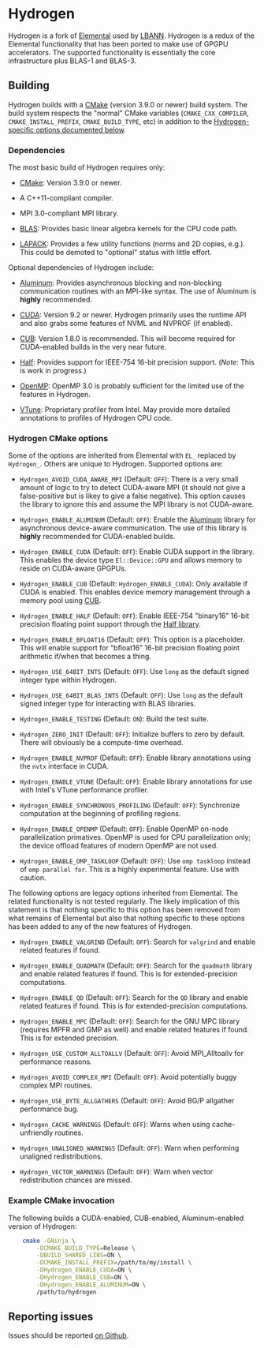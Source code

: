# Hydrogen

Hydrogen is a fork of
[Elemental](https://github.com/elemental/elemental) used by
[LBANN](https://github.com/llnl/lbann). Hydrogen is a redux of the
Elemental functionality that has been ported to make use of GPGPU
accelerators. The supported functionality is essentially the core
infrastructure plus BLAS-1 and BLAS-3.

## Building

Hydrogen builds with a [CMake](https://cmake.org) (version 3.9.0 or
newer) build system. The build system respects the "normal" CMake
variables (`CMAKE_CXX_COMPILER`, `CMAKE_INSTALL_PREFIX`,
`CMAKE_BUILD_TYPE`, etc) in addition to the [Hydrogen-specific options
documented below](#hydrogen-cmake-options).

### Dependencies

The most basic build of Hydrogen requires only:

+ [CMake](https://cmake.org): Version 3.9.0 or newer.

+ A C++11-compliant compiler.

+ MPI 3.0-compliant MPI library.

+ [BLAS](http://www.netlib.org/blas/): Provides basic linear
  algebra kernels for the CPU code path.

+ [LAPACK](http://www.netlib.org/lapack/): Provides a few utility
  functions (norms and 2D copies, e.g.). This could be demoted to
  "optional" status with little effort.
  
Optional dependencies of Hydrogen include:

+ [Aluminum](https://github.com/llnl/aluminum): Provides asynchronous
  blocking and non-blocking communication routines with an MPI-like
  syntax. The use of Aluminum is **highly** recommended.

+ [CUDA](https://developer.nvidia.com/cuda-zone): Version 9.2 or
  newer. Hydrogen primarily uses the runtime API and also grabs some
  features of NVML and NVPROF (if enabled).

+ [CUB](https://github.com/nvlabs/cub): Version 1.8.0 is
  recommended. This will become required for CUDA-enabled builds in
  the very near future.

+ [Half](https://half.sourceforge.net): Provides support for IEEE-754
  16-bit precision support. (*Note*: This is work in progress.)

+ [OpenMP](https://www.openmp.org): OpenMP 3.0 is probably sufficient
  for the limited use of the features in Hydrogen.

+ [VTune](https://software.intel.com/en-us/vtune): Proprietary
  profiler from Intel. May provide more detailed annotations to
  profiles of Hydrogen CPU code.

### Hydrogen CMake options

Some of the options are inherited from Elemental with `EL_` replaced
by `Hydrogen_`. Others are unique to Hydrogen. Supported options are:

+ `Hydrogen_AVOID_CUDA_AWARE_MPI` (Default: `OFF`): There is a very
  small amount of logic to try to detect CUDA-aware MPI (it should not
  give a false-positive but is likey to give a false negative). This
  option causes the library to ignore this and assume the MPI library
  is not CUDA-aware.

+ `Hydrogen_ENABLE_ALUMINUM` (Default: `OFF`): Enable the
  [Aluminum](https://github.com/llnl/aluminum) library for
  asynchronous device-aware communication. The use of this library is
  **highly** recommended for CUDA-enabled builds.

+ `Hydrogen_ENABLE_CUDA` (Default: `OFF`): Enable CUDA support in the
  library. This enables the device type `El::Device::GPU` and allows
  memory to reside on CUDA-aware GPGPUs.

+ `Hydrogen_ENABLE_CUB` (Default: `Hydrogen_ENABLE_CUDA`): Only
  available if CUDA is enabled. This enables device memory management
  through a memory pool using [CUB](https://github.com/nvlabs/cub).

+ `Hydrogen_ENABLE_HALF` (Default: `OFF`): Enable IEEE-754 "binary16"
  16-bit precision floating point support through the [Half
  library](https://half.sourceforge.net).

+ `Hydrogen_ENABLE_BFLOAT16` (Default: `OFF`): This option is a
  placeholder. This will enable support for "bfloat16" 16-bit
  precision floating point arithmetic if/when that becomes a thing.

+ `Hydrogen_USE_64BIT_INTS` (Default: `OFF`): Use `long` as the
  default signed integer type within Hydrogen.

+ `Hydrogen_USE_64BIT_BLAS_INTS` (Default: `OFF`): Use `long` as the
  default signed integer type for interacting with BLAS libraries.

+ `Hydrogen_ENABLE_TESTING` (Default: `ON`): Build the test suite.

+ `Hydrogen_ZERO_INIT` (Default: `OFF`): Initialize buffers to zero by
  default. There will obviously be a compute-time overhead.

+ `Hydrogen_ENABLE_NVPROF` (Default: `OFF`): Enable library
  annotations using the `nvtx` interface in CUDA.

+ `Hydrogen_ENABLE_VTUNE` (Default: `OFF`): Enable library annotations
  for use with Intel's VTune performance profiler.

+ `Hydrogen_ENABLE_SYNCHRONOUS_PROFILING` (Default: `OFF`):
  Synchronize computation at the beginning of profiling regions.

+ `Hydrogen_ENABLE_OPENMP` (Default: `OFF`): Enable OpenMP on-node
  parallelization primatives. OpenMP is used for CPU parallelization
  only; the device offload features of modern OpenMP are not used.

+ `Hydrogen_ENABLE_OMP_TASKLOOP` (Default: `OFF`): Use `omp taskloop`
  instead of `omp parallel for`. This is a highly experimental
  feature. Use with caution.

The following options are legacy options inherited from Elemental. The
related functionality is not tested regularly. The likely implication
of this statement is that nothing specific to this option has been
removed from what remains of Elemental but also that nothing specific
to these options has been added to any of the new features of
Hydrogen.

+ `Hydrogen_ENABLE_VALGRIND` (Default: `OFF`): Search for `valgrind`
  and enable related features if found.

+ `Hydrogen_ENABLE_QUADMATH` (Default: `OFF`): Search for the `quadmath`
  library and enable related features if found. This is for
  extended-precision computations.

+ `Hydrogen_ENABLE_QD` (Default: `OFF`): Search for the `QD` library
  and enable related features if found. This is for extended-precision
  computations.

+ `Hydrogen_ENABLE_MPC` (Default: `OFF`): Search for the GNU MPC
  library (requires MPFR and GMP as well) and enable related features
  if found. This is for extended precision.

+ `Hydrogen_USE_CUSTOM_ALLTOALLV` (Default: `OFF`): Avoid
  MPI_Alltoallv for performance reasons.

+ `Hydrogen_AVOID_COMPLEX_MPI` (Default: `OFF`): Avoid potentially
  buggy complex MPI routines.

+ `Hydrogen_USE_BYTE_ALLGATHERS` (Default: `OFF`): Avoid BG/P
  allgather performance bug.

+ `Hydrogen_CACHE_WARNINGS` (Default: `OFF`): Warns when using
  cache-unfriendly routines.

+ `Hydrogen_UNALIGNED_WARNINGS` (Default: `OFF`): Warn when performing
  unaligned redistributions.

+ `Hydrogen_VECTOR_WARNINGS` (Default: `OFF`): Warn when vector
  redistribution chances are missed.

### Example CMake invocation

The following builds a CUDA-enabled, CUB-enabled, Aluminum-enabled
version of Hydrogen:

```bash
    cmake -GNinja \
        -DCMAKE_BUILD_TYPE=Release \
        -DBUILD_SHARED_LIBS=ON \
        -DCMAKE_INSTALL_PREFIX=/path/to/my/install \
        -DHydrogen_ENABLE_CUDA=ON \
        -DHydrogen_ENABLE_CUB=ON \
        -DHydrogen_ENABLE_ALUMINUM=ON \
        /path/to/hydrogen
```

## Reporting issues

Issues should be reported [on
Github](https://github.com/llnl/elemental/issues/new).
